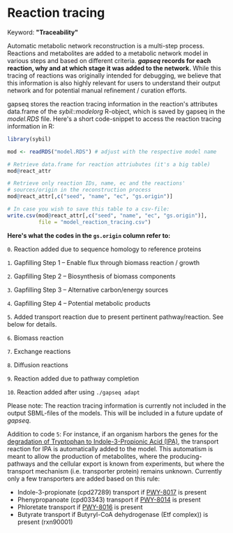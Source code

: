 # Reaction tracing

Keyword: **"Traceability"**

Automatic metabolic network reconstruction is a multi-step process. Reactions and metabolites are added to a metabolic network model in various steps and based on different criteria. ***gapseq* records for each reaction, why and at which stage it was added to the network.** While this tracing of reactions was originally intended for debugging, we believe that this information is also highly relevant for users to understand their output network and for potential manual refinement / curation efforts. 

gapseq stores the reaction tracing information in the reaction's attributes data.frame of the *sybil::modelorg* R-object, which is saved by gapseq in the *model.RDS* file. Here's a short code-snippet to access the reaction tracing information in R:

```R
library(sybil)

mod <- readRDS("model.RDS") # adjust with the respective model name

# Retrieve data.frame for reaction attriubutes (it's a big table)
mod@react_attr

# Retrieve only reaction IDs, name, ec and the reactions'  
# sources/origin in the reconstruction process
mod@react_attr[,c("seed", "name", "ec", "gs.origin")]

# In case you wish to save this table to a csv-file:
write.csv(mod@react_attr[,c("seed", "name", "ec", "gs.origin")],
          file = "model_reaction_tracing.csv")
```



**Here's what the codes in the `gs.origin` column refer to:**


`0`. Reaction added due to sequence homology to reference proteins

`1`. Gapfilling Step 1 – Enable flux through biomass reaction / growth

`2`. Gapfilling Step 2 – Biosynthesis of biomass components

`3`. Gapfilling Step 3 – Alternative carbon/energy sources

`4`. Gapfilling Step 4 – Potential metabolic products

`5`. Added transport reaction due to present pertinent pathway/reaction. See below for details.

`6`. Biomass reaction

`7`. Exchange reactions

`8`. Diffusion reactions

`9`. Reaction added due to pathway completion 

`10`. Reaction added after using `./gapseq adapt`



Please note: The reaction tracing information is currently not included in the output SBML-files of the models. This will be included in a future update of *gapseq*.

Addition to code `5`: For instance, if an organism harbors the genes for the [degradation of Tryptophan to Indole-3-Propionic Acid (IPA)](https://metacyc.org/META/NEW-IMAGE?type=PATHWAY&object=PWY-8017), the transport reaction for IPA is automatically added to the model. This automatism is meant to allow the production of metabolites, where the producing-pathways and the cellular export is known from experiments, but where the transport mechanism (i.e. transporter protein) remains unknown. Currently only a few transporters are added based on this rule:

- Indole-3-propionate (cpd27289) transport if [PWY-8017](https://metacyc.org/META/NEW-IMAGE?type=PATHWAY&object=PWY-8017) is present
- Phenypropanoate (cpd03343) transport if [PWY-8014](https://metacyc.org/META/NEW-IMAGE?type=PATHWAY&object=PWY-8014) is present
- Phloretate transport if [PWY-8016](https://metacyc.org/META/NEW-IMAGE?type=PATHWAY&object=PWY-8016) is present
- Butyrate transport if Butyryl-CoA dehydrogenase (Etf complex)) is present (rxn90001)
